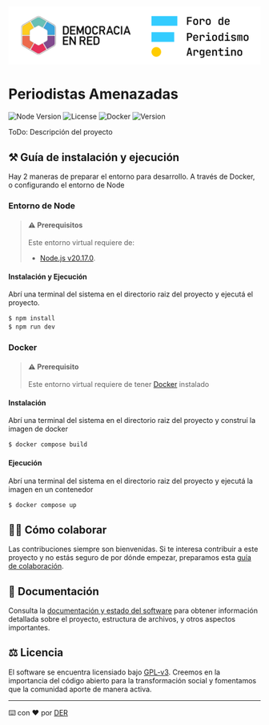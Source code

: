 ![Header](./public/der-fopea-logo.png)

# Periodistas Amenazadas

![Node Version](https://img.shields.io/badge/node-v20-red)
![License](https://img.shields.io/github/license/DemocraciaEnRed/periodistas-amenazadas)
![Docker](https://img.shields.io/badge/docker-ready-blue)
![Version](https://img.shields.io/github/v/release/DemocraciaEnRed/periodistas-amenazadas)

ToDo: Descripción del proyecto

## ⚒️ Guía de instalación y ejecución

Hay 2 maneras de preparar el entorno para desarrollo. A través de Docker, o configurando el entorno de Node

### Entorno de Node

> #### ⚠️ Prerequisitos
>
> Este entorno virtual requiere de:
>
> - [Node.js v20.17.0](https://nodejs.org/en/blog/release/v20.17.0/).

#### Instalación y Ejecución

Abrí una terminal del sistema en el directorio raiz del proyecto y ejecutá el proyecto.

```bash
$ npm install
$ npm run dev
```



### Docker

> #### ⚠️ Prerequisito
>
> Este entorno virtual requiere de tener [Docker](https://docs.docker.com/) instalado

#### Instalación

Abrí una terminal del sistema en el directorio raiz del proyecto y construí la imagen de docker

```bash
$ docker compose build
```

#### Ejecución

Abrí una terminal del sistema en el directorio raiz del proyecto y ejecutá la imagen en un contenedor

```bash
$ docker compose up
```


## 👷‍♀️ Cómo colaborar

Las contribuciones siempre son bienvenidas. Si te interesa contribuir a este proyecto y no estás seguro de por dónde empezar, preparamos esta [guía de colaboración](https://github.com/DemocraciaEnRed/.github/blob/main/docs/CONTRIBUTING.md).

## 📖 Documentación

Consulta la [documentación y estado del software](./docs) para obtener información detallada sobre el proyecto, estructura de archivos, y otros aspectos importantes.

## ⚖️ Licencia

El software se encuentra licensiado bajo [GPL-v3](./LICENSE). Creemos en la importancia del código abierto para la transformación social y fomentamos que la comunidad aporte de manera activa.

---

⌨️ con ❤️ por [DER](https://github.com/DemocraciaEnRed/)
